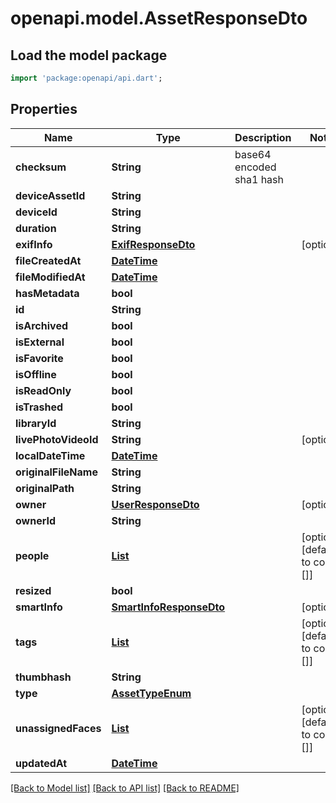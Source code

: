 # openapi.model.AssetResponseDto

## Load the model package
```dart
import 'package:openapi/api.dart';
```

## Properties
Name | Type | Description | Notes
------------ | ------------- | ------------- | -------------
**checksum** | **String** | base64 encoded sha1 hash | 
**deviceAssetId** | **String** |  | 
**deviceId** | **String** |  | 
**duration** | **String** |  | 
**exifInfo** | [**ExifResponseDto**](ExifResponseDto.md) |  | [optional] 
**fileCreatedAt** | [**DateTime**](DateTime.md) |  | 
**fileModifiedAt** | [**DateTime**](DateTime.md) |  | 
**hasMetadata** | **bool** |  | 
**id** | **String** |  | 
**isArchived** | **bool** |  | 
**isExternal** | **bool** |  | 
**isFavorite** | **bool** |  | 
**isOffline** | **bool** |  | 
**isReadOnly** | **bool** |  | 
**isTrashed** | **bool** |  | 
**libraryId** | **String** |  | 
**livePhotoVideoId** | **String** |  | [optional] 
**localDateTime** | [**DateTime**](DateTime.md) |  | 
**originalFileName** | **String** |  | 
**originalPath** | **String** |  | 
**owner** | [**UserResponseDto**](UserResponseDto.md) |  | [optional] 
**ownerId** | **String** |  | 
**people** | [**List<PersonResponseDto>**](PersonResponseDto.md) |  | [optional] [default to const []]
**resized** | **bool** |  | 
**smartInfo** | [**SmartInfoResponseDto**](SmartInfoResponseDto.md) |  | [optional] 
**tags** | [**List<TagResponseDto>**](TagResponseDto.md) |  | [optional] [default to const []]
**thumbhash** | **String** |  | 
**type** | [**AssetTypeEnum**](AssetTypeEnum.md) |  | 
**unassignedFaces** | [**List<AssetFaceBoxDto>**](AssetFaceBoxDto.md) |  | [optional] [default to const []]
**updatedAt** | [**DateTime**](DateTime.md) |  | 

[[Back to Model list]](../README.md#documentation-for-models) [[Back to API list]](../README.md#documentation-for-api-endpoints) [[Back to README]](../README.md)


